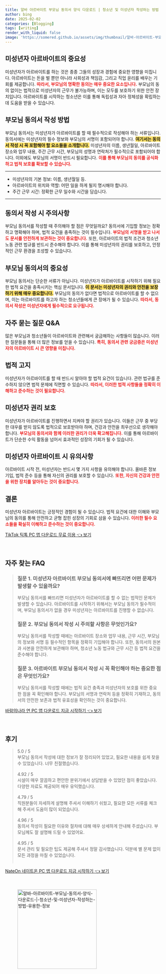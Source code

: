 ```yaml
---
title: 알바 아르바이트 부모님 동의서 양식 다운로드 | 청소년 및 미성년자 작성하는 방법 유용한 정보
author: bing
date: 2025-02-02
categories: [Blogging]
tags: [writing]
render_with_liquid: false
image: 'https://somered.github.io/assets/img/thumbnail/알바-아르바이트-부모님-동의서-양식-다운로드-|-청소년-및-미성년자-작성하는-방법-유용한-정보.webp'
---
```



<h2 id='미성년자 아르바이트의 공정한 근무 환경'>미성년자 아르바이트의 중요성</h2>

<p>미성년자가 아르바이트를 하는 것은 종종 그들의 성장과 경험에 중요한 영향을 미칩니다. 아르바이트는 돈을 벌 뿐만 아니라 사회성과 책임감, 그리고 직업 윤리를 배우는 기회를 제공합니다. <b><span style="color: #ee2323;">따라서, 부모님의 명확한 동의는 매우 중요한 요소입니다.</span></b> 부모님의 동의 없이는 법적으로 미성년자의 근무가 불가능하며, 이는 모두를 보호하기 위한 안전 장치입니다. 아르바이트를 시작하는 청소년은 이를 통해 독립성과 자아 정체성을 확립하는 데 도움을 받을 수 있습니다.</p>

<h2 id='부모님 동의서 작성 방법'>부모님 동의서 작성 방법</h2>

<p>부모님 동의서는 미성년자가 아르바이트를 할 때 필수적으로 작성해야 하는 서류입니다. 동의서에는 미성년자의 필수 정보와 부모님의 서명이 포함되어야 합니다. <b><span style="background-color: #ffe066;">여기서는 동의서 작성 시 꼭 포함해야 할 요소들을 소개합니다.</span></b> 미성년자의 이름, 생년월일, 아르바이트 장소와 업무 내용, 주간 근무 시간, 부모님의 성명과 연락처가 필수적으로 포함되어야 합니다. 이외에도 부모님의 서명이 반드시 필요합니다. <b><span style="color: #ee2323;">이를 통해 부모님의 동의를 공식화하고 법적 보호를 확보할 수 있습니다.</span></b></p>

<hr />

<ul>
    <li>미성년자의 기본 정보: 이름, 생년월일 등.</li>
    <li>아르바이트의 위치와 역할: 어떤 일을 하게 될지 명시해야 합니다.</li>
    <li>주간 근무 시간: 정확한 근무 일수와 시간을 담습니다.</li>
</ul>

<hr />

<h2 id='동의서 작성 시 주의사항'>동의서 작성 시 주의사항</h2>

<p>부모님 동의서를 작성할 때 주의해야 할 점은 무엇일까요? 동의서에 기입할 정보는 정확하고 명확해야 하며, 법적 요건을 충족하는 것이 필수입니다. <b><span style="color: #ee2323;">부모님의 서명을 받고 나서도 문서를 안전하게 보관하는 것이 중요합니다.</span></b> 또한, 아르바이트의 법적 조건과 청소년 노동 관련 법규를 반드시 준수해야 합니다. 이를 통해 미성년자의 권리를 보호하고, 안정적인 근무 환경을 조성할 수 있습니다.</p>

<h2 id='부모님 동의서의 중요성'>부모님 동의서의 중요성</h2>

<p>부모님 동의서는 단순한 서류가 아닙니다. 미성년자가 아르바이트를 시작하기 위해 필요한 법적 요건을 충족시키는 핵심 문서입니다. <b><span style="background-color: #ffe066;">이 문서는 미성년자의 권리와 안전을 보장하기 위해 매우 중요합니다.</span></b> 부모님의 동의가 없다면 법적으로 아르바이트를 할 수 없으며, 이는 아르바이트를 하고자 하는 청소년들에게 큰 장애가 될 수 있습니다. <b><span style="color: #ee2323;">따라서, 동의서 작성은 미성년자에게 필수적으로 요구됩니다.</span></b></p>

<h2 id='자주 묻는 질문 Q&A'>자주 묻는 질문 Q&A</h2>

<p>많은 부모님과 청소년들이 아르바이트와 관련해서 궁금해하는 사항들이 많습니다. 이러한 질문들을 통해 더 많은 정보를 얻을 수 있습니다. <b><span style="color: #ee2323;">특히, 동의서 관련 궁금증은 미성년자의 아르바이트 시 큰 영향을 미칩니다.</span></b></p>

<h2 id='미성년자 아르바이트의 법적 고지'>법적 고지</h2>

<p>미성년자가 아르바이트를 할 때 반드시 알아야 할 법적 요건이 있습니다. 관련 법규를 준수하지 않으면 법적 문제에 직면할 수 있습니다. <b><span style="color: #ee2323;">따라서, 이러한 법적 사항들을 정확히 이해하고 준수하는 것이 필요합니다.</span></b></p>

<h2 id='미성년자 아르바이트의 권리 보호'>미성년자 권리 보호</h2>

<p>미성년자가 아르바이트를 진행하면서 지켜야 할 권리가 있습니다. 이들은 근무 중 부당한 대우를 받지 않도록 법적으로 보호받아야 하며, 건강과 안전을 최우선으로 생각해야 합니다. <b><span style="color: #ee2323;">부모님의 동의서와 함께 이러한 권리가 더욱 확고해집니다.</span></b> 이를 통해 아르바이트가 단순한 수익 활동을 넘어서 효과적인 성장의 기회가 될 수 있습니다.</p>

<h2 id='미성년자 아르바이트 시 유의사항'>미성년자 아르바이트 시 유의사항</h2>

<p>아르바이트 시작 전, 미성년자는 반드시 몇 가지 사항을 유의해야 합니다. 올바른 정보 기입, 법적 준수 등을 통해 자신의 권리를 보호할 수 있습니다. <b><span style="color: #ee2323;">또한, 자신의 건강과 안전을 위한 장치를 알아두는 것이 중요합니다.</span></b></p>

<h2 id='결론'>결론</h2>

<p>미성년자 아르바이트는 긍정적인 경험이 될 수 있습니다. 법적 요건에 대한 이해와 부모님의 동의를 통해 안전하고 균형 잡힌 성장의 기회로 삼을 수 있습니다. <b><span style="color: #ee2323;">이러한 필수 요소들을 확실히 이해하고 준수하는 것이 중요합니다.</span></b></p>


<p><a class="click-button" title="TikTok 틱톡 PC 앱 다운로드 무료 이용" href="https://somered.github.io/posts/TikTok-%ED%8B%B1%ED%86%A1-PC-%EC%95%B1-%EB%8B%A4%EC%9A%B4%EB%A1%9C%EB%93%9C-%EB%AC%B4%EB%A3%8C-%EC%9D%B4%EC%9A%A9/" rel="dofollow">TikTok 틱톡 PC 앱 다운로드 무료 이용 👈 보기</a></p><br>
<h2 id='자주_찾는_FAQ'>자주 찾는 FAQ</h2>
<div itemscope="" itemtype="https://schema.org/FAQPage"> 
<blockquote> 
<div itemscope="" itemprop="mainEntity" itemtype="https://schema.org/Question"> 
<h3 itemprop="name">질문 1. 미성년자 아르바이트 부모님 동의서에 빠뜨리면 어떤 문제가 발생할 수 있을까요?</h3> 
<div itemscope="" itemprop="acceptedAnswer" itemtype="https://schema.org/Answer"> 
<span itemprop="text"> 
<p>부모님 동의서를 빠뜨리면 미성년자가 아르바이트를 할 수 없는 법적인 문제가 발생할 수 있습니다. 아르바이트를 시작하기 위해서는 부모님 동의가 필수적이며, 부모님 동의서가 없을 경우 미성년자는 아르바이트를 진행할 수 없습니다.</p> 
</span> 
</div> 
</div> 

<div itemscope="" itemprop="mainEntity" itemtype="https://schema.org/Question"> 
<h3 itemprop="name">질문 2. 부모님 동의서 작성 시 주의할 사항은 무엇인가요?</h3> 
<div itemscope="" itemprop="acceptedAnswer" itemtype="https://schema.org/Answer"> 
<span itemprop="text"> 
<p>부모님 동의서를 작성할 때에는 아르바이트 장소와 업무 내용, 근무 시간, 부모님의 정보와 서명 등 필수적인 항목을 정확히 기입해야 합니다. 또한, 동의서의 원본과 사본을 안전하게 보관해야 하며, 청소년 노동 법규와 근무 시간 등 법적 요건을 준수해야 합니다.</p> 
</span> 
</div> 
</div> 

<div itemscope="" itemprop="mainEntity" itemtype="https://schema.org/Question"> 
<h3 itemprop="name">질문 3. 아르바이트 부모님 동의서 작성 시 꼭 확인해야 하는 중요한 점은 무엇인가요?</h3> 
<div itemscope="" itemprop="acceptedAnswer" itemtype="https://schema.org/Answer"> 
<span itemprop="text"> 
<p>부모님 동의서를 작성할 때에는 법적 요건 충족과 미성년자의 보호를 위한 중요한 점을 꼭 확인해야 합니다. 부모님의 서명과 연락처 등을 정확히 기재하고, 동의서의 안전한 보존과 법적 유효성을 확인하는 것이 중요합니다.</p> 
</span> 
</div> 
</div> 
</blockquote> 
</div>
<p><a class="click-button" title="바람의나라 연 PC 앱 다운로드 지금 시작하기" href="https://somered.github.io/posts/%EB%B0%94%EB%9E%8C%EC%9D%98%EB%82%98%EB%9D%BC-%EC%97%B0-PC-%EC%95%B1-%EB%8B%A4%EC%9A%B4%EB%A1%9C%EB%93%9C-%EC%A7%80%EA%B8%88-%EC%8B%9C%EC%9E%91%ED%95%98%EA%B8%B0/" rel="dofollow">바람의나라 연 PC 앱 다운로드 지금 시작하기 👈 보기</a></p><br>
<h2 id='후기'>후기</h2>
<div itemscope itemtype="https://schema.org/Product">
  <blockquote>
  <div itemprop="review" itemscope itemtype="https://schema.org/Review">
      <div itemprop="reviewRating" itemscope itemtype="https://schema.org/Rating"> <span itemprop="ratingValue">5.0</span> / <span itemprop="bestRating">5</span> </div>
      <span itemprop="reviewBody">부모님 동의서 작성에 대한 정보가 잘 정리되어 있었고, 필요한 내용을 쉽게 찾을 수 있었습니다. 너무 친절했습니다.</span>
  </div>
  <br>
  <div itemprop="review" itemscope itemtype="https://schema.org/Review">
      <div itemprop="reviewRating" itemscope itemtype="https://schema.org/Rating"> <span itemprop="ratingValue">4.92</span> / <span itemprop="bestRating">5</span> </div>
      <span itemprop="reviewBody">시설이 매우 깔끔하고 편안한 분위기에서 상담받을 수 있었던 점이 좋았습니다. 다양한 자료도 제공되어 매우 유익했습니다.</span>
  </div>
  <br>
  <div itemprop="review" itemscope itemtype="https://schema.org/Review">
      <div itemprop="reviewRating" itemscope itemtype="https://schema.org/Rating"> <span itemprop="ratingValue">4.79</span> / <span itemprop="bestRating">5</span> </div>
      <span itemprop="reviewBody">직원분들이 자세하게 설명해 주셔서 이해하기 쉬웠고, 필요한 모든 서류를 체크해 주셔서 도움이 많이 되었습니다.</span>
  </div>
  <br>
  <div itemprop="review" itemscope itemtype="https://schema.org/Review">
      <div itemprop="reviewRating" itemscope itemtype="https://schema.org/Rating"> <span itemprop="ratingValue">4.96</span> / <span itemprop="bestRating">5</span> </div>
      <span itemprop="reviewBody">동의서 작성이 필요한 이유와 절차에 대해 매우 상세하게 안내해 주셨습니다. 부모님께도 잘 설명해 드릴 수 있었어요.</span>
  </div>
  <br>
  <div itemprop="review" itemscope itemtype="https://schema.org/Review">
      <div itemprop="reviewRating" itemscope itemtype="https://schema.org/Rating"> <span itemprop="ratingValue">4.95</span> / <span itemprop="bestRating">5</span> </div>
      <span itemprop="reviewBody">문서 관리 및 필요한 팁도 제공해 주셔서 정말 감사했습니다. 덕분에 별 문제 없이 모든 과정을 마칠 수 있었습니다.</span>
  </div>
  <br>
  </blockquote>
</div>
<p><a class="click-button" title="NateOn 네이트온 PC 앱 다운로드 지금 시작하기" href="https://somered.github.io/posts/NateOn-%EB%84%A4%EC%9D%B4%ED%8A%B8%EC%98%A8-PC-%EC%95%B1-%EB%8B%A4%EC%9A%B4%EB%A1%9C%EB%93%9C-%EC%A7%80%EA%B8%88-%EC%8B%9C%EC%9E%91%ED%95%98%EA%B8%B0/" rel="dofollow">NateOn 네이트온 PC 앱 다운로드 지금 시작하기 👈 보기</a></p><br>
<figure class="image"><img src="https://somered.github.io/assets/img/thumbnail/알바-아르바이트-부모님-동의서-양식-다운로드-|-청소년-및-미성년자-작성하는-방법-유용한-정보.webp" alt="알바-아르바이트-부모님-동의서-양식-다운로드-|-청소년-및-미성년자-작성하는-방법-유용한-정보" width="256" height="256"></figure>